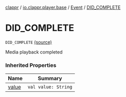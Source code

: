 [clappr](../../index.md) / [io.clappr.player.base](../index.md) / [Event](index.md) / [DID_COMPLETE](.)

# DID_COMPLETE

`DID_COMPLETE` [(source)](https://github.com/clappr/clappr-android/tree/dev/clappr/src/main/kotlin/io/clappr/player/base/Events.kt#L19)

Media playback completed

### Inherited Properties

| Name | Summary |
|---|---|
| [value](value.md) | `val value: String` |
